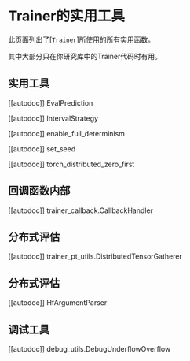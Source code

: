 <!--版权所有2020年HuggingFace团队。保留所有权利。

根据Apache许可证第2版（“许可证”），除非符合许可证的规定，否则你不得使用此文件。你可以在以下网址获得许可证的副本：

http://www.apache.org/licenses/LICENSE-2.0

除非适用法律要求或书面同意，本软件根据许可证以“现有的”基础分发，不附带任何明示或暗示的担保或条件。请参阅许可证以了解具体语言约束和限制。

⚠️ 请注意，此文件是Markdown格式的，但包含我们的文档构建器（类似于MDX）的特定语法，可能在你的Markdown查看器中不能正确渲染。-->

# Trainer的实用工具

此页面列出了[`Trainer`]所使用的所有实用函数。

其中大部分只在你研究库中的Trainer代码时有用。

## 实用工具

[[autodoc]] EvalPrediction

[[autodoc]] IntervalStrategy

[[autodoc]] enable_full_determinism

[[autodoc]] set_seed

[[autodoc]] torch_distributed_zero_first

## 回调函数内部

[[autodoc]] trainer_callback.CallbackHandler

## 分布式评估

[[autodoc]] trainer_pt_utils.DistributedTensorGatherer

## 分布式评估

[[autodoc]] HfArgumentParser

## 调试工具

[[autodoc]] debug_utils.DebugUnderflowOverflow